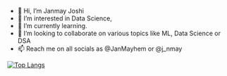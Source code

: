 - 👋 Hi, I’m Janmay Joshi
- 👀 I’m interested in Data Science, 
- 🌱 I’m currently learning.
- 💞️ I’m looking to collaborate on various topics like ML, Data Science or DSA
- 📫 Reach me on all socials as @JanMayhem or @j_nmay


[![Top Langs](https://github-readme-stats.vercel.app/api/top-langs/?username=JanmayHem)](https://github.com/anuraghazra/github-readme-stats)

<!---
JanmayHem/JanmayHem is a ✨ special ✨ repository because its `README.md` (this file) appears on your GitHub profile.
You can click the Preview link to take a look at your changes.
--->
